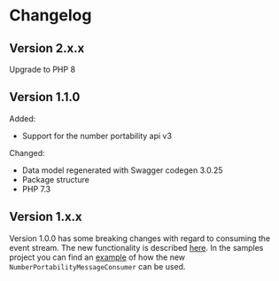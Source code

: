 # Changelog

## Version 2.x.x

Upgrade to PHP 8

## Version 1.1.0

Added:

- Support for the number portability api v3

Changed:

- Data model regenerated with Swagger codegen 3.0.25
- Package structure
- PHP 7.3

## Version 1.x.x

Version 1.0.0 has some breaking changes with regard to consuming the event stream. The new functionality is described [here](number-portability-sdk/README.md#consume-messages).
In the samples project you can find an [example](number-portability-sdk-samples/test/NumberPortabilityMessageConsumer.php) of how the new `NumberPortabilityMessageConsumer` can be used.

